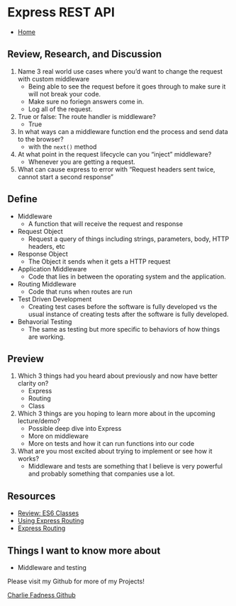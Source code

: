 # Express REST API

- [Home](https://fadnesscharlie.github.io/reading-notes/401/)

## Review, Research, and Discussion

1. Name 3 real world use cases where you’d want to change the request with custom middleware
   - Being able to see the request before it goes through to make sure it will not break your code.
   - Make sure no foriegn answers come in.
   - Log all of the request.
2. True or false: The route handler is middleware?
   - True
3. In what ways can a middleware function end the process and send data to the browser?
   - with the `next()` method
4. At what point in the request lifecycle can you “inject” middleware?
   - Whenever you are getting a request.
5. What can cause express to error with “Request headers sent twice, cannot start a second response”

## Define

- Middleware
  - A function that will receive the request and response
- Request Object
  - Request a query of things including strings, parameters, body, HTTP headers, etc
- Response Object
  - The Object it sends when it gets a HTTP request
- Application Middleware
  - Code that lies in between the oporating system and the application.
- Routing Middleware
  - Code that runs when routes are run
- Test Driven Development
  - Creating test cases before the software is fully developed vs the usual instance of creating tests after the software is fully developed.
- Behavorial Testing
  - The same as testing but more specific to behaviors of how things are working.

## Preview

1. Which 3 things had you heard about previously and now have better clarity on?
   - Express
   - Routing
   - Class
2. Which 3 things are you hoping to learn more about in the upcoming lecture/demo?
   - Possible deep dive into Express
   - More on middleware
   - More on tests and how it can run functions into our code
3. What are you most excited about trying to implement or see how it works?
   - Middleware and tests are something that I believe is very powerful and probably something that companies use a lot.

## Resources

- [Review: ES6 Classes](https://developer.mozilla.org/en-US/docs/Web/JavaScript/Reference/Classes)
- [Using Express Routing](https://expressjs.com/en/guide/routing.html)
- [Express Routing](https://scotch.io/tutorials/learn-to-use-the-new-router-in-expressjs-4)

## Things I want to know more about

- Middleware and testing

Please visit my Github for more of my Projects!

[Charlie Fadness Github](https://github.com/fadnesscharlie)
